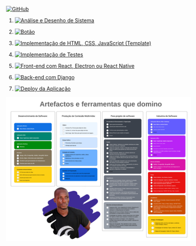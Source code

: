    [![GitHub](https://img.shields.io/badge/Back_to_Perfil-181717?style=for-the-badge&logo=github)](https://github.com/Catson28)   



1. [![Análise e Desenho de Sistema](https://img.shields.io/badge/Análise_e_Desenho_de_Sistema-blue?style=for-the-badge)](URL_DA_PÁGINA)

2. [![Botão](https://img.shields.io/badge/Prototipação_com_Figma_ou_Adobe_XD-363636?style=for-the-badge)](URL_DA_PÁGINA)

3. [![Implementação de HTML, CSS, JavaScript (Template)](https://img.shields.io/badge/Implementação_de_HTML_CSS_JavaScript_(Template)-green?style=for-the-badge)](URL_DA_PÁGINA)

4. [![Implementação de Testes](https://img.shields.io/badge/Implementação_de_Testes-purple?style=for-the-badge)](URL_DA_PÁGINA)

5. [![Front-end com React, Electron ou React Native](https://img.shields.io/badge/Front_end_com_React_Electron_ou_React_Native-red?style=for-the-badge)](URL_DA_PÁGINA)

6. [![Back-end com Django](https://img.shields.io/badge/Back_end_com_Django-yellow?style=for-the-badge)](URL_DA_PÁGINA)

7. [![Deploy da Aplicação](https://img.shields.io/badge/Deploy_da_Aplicação-orange?style=for-the-badge)](URL_DA_PÁGINA)

![](img/_Fluxograma.jpeg)